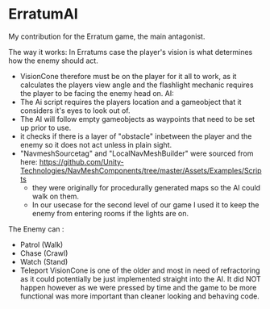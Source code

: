 # ErratumAI
My contribution for the Erratum game, the main antagonist.

The way it works:
In Erratums case the player's vision is what determines how the enemy should act.
 - VisionCone therefore must be on the player for it all to work, as it calculates the players view angle and the flashlight mechanic requires the player to be facing the enemy head on.
AI:
- The Ai script requires the players location and a gameobject that it considers it's eyes to look out of.
- The AI will follow empty gameobjects as waypoints that need to be set up prior to use.
- it checks if there is a layer of "obstacle" inbetween the player and the enemy so it does not act unless in plain sight.
- "NavmeshSourcetag" and "LocalNavMeshBuilder" were sourced from here: https://github.com/Unity-Technologies/NavMeshComponents/tree/master/Assets/Examples/Scripts
  - they were originally for procedurally generated maps so the AI could walk on them.
  - In our usecase for the second level of our game I used it to keep the enemy from entering rooms if the lights are on.

The Enemy can :
 - Patrol (Walk)
 - Chase (Crawl)
 - Watch (Stand)
 - Teleport
VisionCone is one of the older and most in need of refractoring as it could potentially be just implemented straight into the AI.
It did NOT happen however as we were pressed by time and the game to be more functional was more important than cleaner looking and behaving code.
